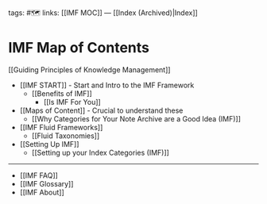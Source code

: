 tags: #🗺️
links: [[IMF MOC]] — [[Index (Archived)|Index]]
# IMF Map of Contents
[[Guiding Principles of Knowledge Management]]

- [[IMF START]] - Start and Intro to the IMF Framework
	- [[Benefits of IMF]] 
		- [[Is IMF For You]]
- [[Maps of Content]] - Crucial to understand these
	- [[Why Categories for Your Note Archive are a Good Idea (IMF)]]
- [[IMF Fluid Frameworks]]
	- [[Fluid Taxonomies]]
- [[Setting Up IMF]]
	- [[Setting up your Index Categories (IMF)]]
---
- [[IMF FAQ]]
- [[IMF Glossary]]
- [[IMF About]]
